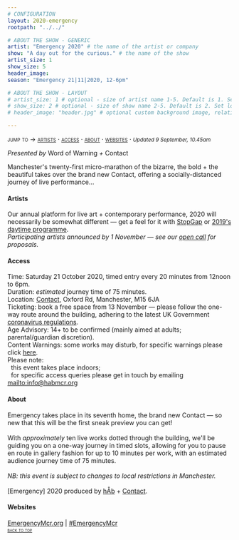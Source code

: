 ```yaml
---
# CONFIGURATION
layout: 2020-emergency
rootpath: "../../"

# ABOUT THE SHOW - GENERIC
artist: "Emergency 2020" # the name of the artist or company
show: "A day out for the curious." # the name of the show
artist_size: 1
show_size: 5
header_image:  
season: "Emergency 21|11|2020, 12-6pm"

# ABOUT THE SHOW - LAYOUT
# artist_size: 1 # optional - size of artist name 1-5. Default is 1. Set longer names to lower values
# show_size: 2 # optional - size of show name 2-5. Default is 2. Set longer names to lower values
# header_image: "header.jpg" # optional custom background image, relative to current page

---
```

<span style='font-variant: small-caps'>jump to → [artists](/current/2020-emergency/#artists) · [access](/current/2020-emergency/#access) · [about](/current/2020-emergency/#about) · [websites](/current/2020-emergency/#websites)</span> · <small>*Updated 9 September, 10.45am*</small>     
        
*Presented by* Word of Warning *+* Contact        
        
Manchester's twenty-first micro-marathon of the bizarre, the bold + the beautiful takes over the brand new Contact, offering a socially-distanced journey of live performance…       
        
#### Artists       
Our annual platform for live art + contemporary performance, 2020 will necessarily be somewhat different — get a feel for it with [StopGap](/archive/2020-emergencystopgap) or [2019's daytime programme](/archive/2019-emergency/daytime).         
*Participating artists announced by 1 November — see our <a href="http://emergencymcr.posthaven.com" target="_blank">open call</a> for proposals.*        
        
#### Access            
Time: Saturday 21 October 2020, timed entry every 20 minutes from 12noon to 6pm.<br>Duration: *estimated* journey time of 75 minutes.<br>Location: <a href="http://contactmcr.com" target="_blank">Contact</a>, Oxford Rd, Manchester, M15 6JA<br>Ticketing: book a free space from 13 November — please follow the one-way route around the building, adhering to the latest UK Government <a href="http://www.gov.uk/coronavirus" target="_blank">coronavirus regulations</a>.<br>Age Advisory: 14+ to be confirmed (mainly aimed at adults; parental/guardian discretion).<br>Content Warnings: some works may disturb, for specific warnings please click [here](/warnings).<br>Please note:<br>&nbsp;&nbsp;this event takes place indoors;<br>&nbsp;&nbsp;for specific access queries please get in touch by emailing <mailto:info@habmcr.org>         
          
#### About         
Emergency takes place in its seventh home, the brand new Contact — so new that this will be the first sneak preview you can get!<br><br>With *approximately* ten live works dotted through the building, we'll be guiding you on a one-way journey in timed slots, allowing for you to pause en route in gallery fashion for up to 10 minutes per work, with an estimated audience journey time of 75 minutes.<br><br>*NB: this event is subject to changes to local restrictions in Manchester.*<br><br>[Emergency] 2020 produced by [hÅb](/hab) + <a href="http://contactmcr.com" target="_blank">Contact</a>.         
         
#### Websites         
<a href="http://emergencymcr.org" target="_blank">EmergencyMcr.org</a> | <a href="http://twitter.com/hashtag/EmergencyMcr" target="_blank">#EmergencyMcr</a>         
<small><span style='font-variant: small-caps'>[back to top](/current/2020-emergency)</span></small>
